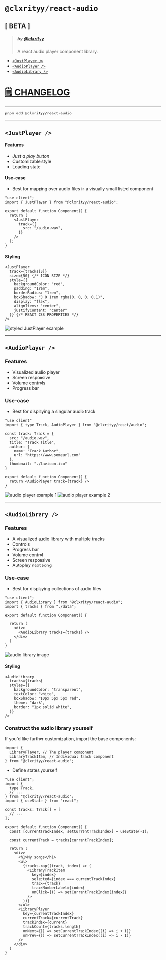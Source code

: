 # `@clxrityy/react-audio`
## [ BETA ]

> ##### by [@clxrityy](https://github.com/clxrityy)
> A react audio player component library.

- [`<JustPlayer />`](#justplayer)
- [`<AudioPlayer />`](#audioplayer)
- [`<AudioLibrary />`](#audiolibrary)



# [🗒️ CHANGELOG](/CHANGELOG.md)

---
```zsh
pnpm add @clxrityy/react-audio
```

---

## `<JustPlayer />`

#### Features
- *Just a play button*
- Customizable style
- Loading state

#### Use-case
- Best for mapping over audio files in a visually small listed component

```tsx
"use client";
import { JustPlayer } from "@clxrityy/react-audio";

export default function Component() {
  return (
    <JustPlayer
      track={{
        src: "/audio.wav",
      }}
    />
  );
}
```

#### Styling

```tsx
<JustPlayer 
  track={tracks[0]} 
  size={50} {/* ICON SIZE */}
  style={{
    backgroundColor: "red",
    padding: "1rem",
    borderRadius: "1rem",
    boxShadow: "0 0 1rem rgba(0, 0, 0, 0.1)",
    display: "flex",
    alignItems: "center",
    justifyContent: "center"
  }} {/* REACT CSS PROPERTIES */}  
/>
```

![styled JustPlayer example](https://i.gyazo.com/162d4c8c077928b7d3e463a5c2cbf4ea.png)

---

## `<AudioPlayer />`

### Features
- Visualized audio player
- Screen responsive
- Volume controls
- Progress bar

### Use-case
- Best for displaying a singular audio track

```tsx
"use client"
import { type Track, AudioPlayer } from "@clxrityy/react/audio";

const track: Track = {
  src: "/audio.wav",
  title: "Track Title",
  author: {
    name: "Track Author",
    url: "https://www.someurl.com"
  },
  thumbnail: "./favicon.ico"
}

export default function Component() {
  return <AudioPlayer track={track} />
}
```

![audio player example 1](https://i.gyazo.com/39711cba228a89bc7afd4417ff566e78.png)
![audio player example 2](https://i.gyazo.com/5b9e7f2308653d23b81564b1a54a7145.png)


---

## `<AudioLibrary />`

### Features
- A visualized audio library with multiple tracks
- Controls
- Progress bar
- Volume control
- Screen responsive
- Autoplay next song

### Use-case
- Best for displaying collections of audio files

```tsx
"use client";
import { AudioLibrary } from "@clxrityy/react-audio";
import { tracks } from "./data";

export default function Component() {

  return (
    <div>
      <AudioLibrary tracks={tracks} />
    </div>
  )
}
```

![audio library image](https://i.gyazo.com/29f40fe844eedea54f6577cd52d7ea78.png)

#### Styling

```tsx
<AudioLibrary
  tracks={tracks}
  styles={{
    backgroundColor: "transparent",
    textColor: "white",
    boxShadow: "10px 5px 5px red",
    theme: "dark",
    border: "1px solid white",
  }}
/>
```

### Construct the audio library yourself

If you'd like further customization, import the base components:

```tsx
import { 
  LibraryPlayer, // The player component
  LibraryTrackItem, // Individual track component
} from "@clxrityy/react-audio";
```

- Define states yourself

```tsx
"use client";
import {
  type Track,
  // ...
} from "@clxrityy/react-audio";
import { useState } from "react";

const tracks: Track[] = [
  // ...
];

export default function Component() {
  const [currentTrackIndex, setCurrentTrackIndex] = useState(-1);

  const currentTrack = tracks[currentTrackIndex];

  return (
    <div>
      <h1>My songs</h1>
      <ul>
        {tracks.map((track, index) => (
          <LibraryTrackItem
            key={index}
            selected={index === currentTrackIndex}
            track={track}
            trackNumberLabel={index}
            onClick={() => setCurrentTrackIndex(index)}
          />
        ))}
      </ul>
      <LibraryPlayer 
        key={currentTrackIndex}
        currentTrack={currentTrack}
        trackIndex={current}
        trackCount={tracks.length}
        onNext={() => setCurrentTrackIndex((i) => i + 1)}
        onPrev={() => setCurrentTrackIndex((i) => i - 1)}
      />
    </div>
  )
}
```